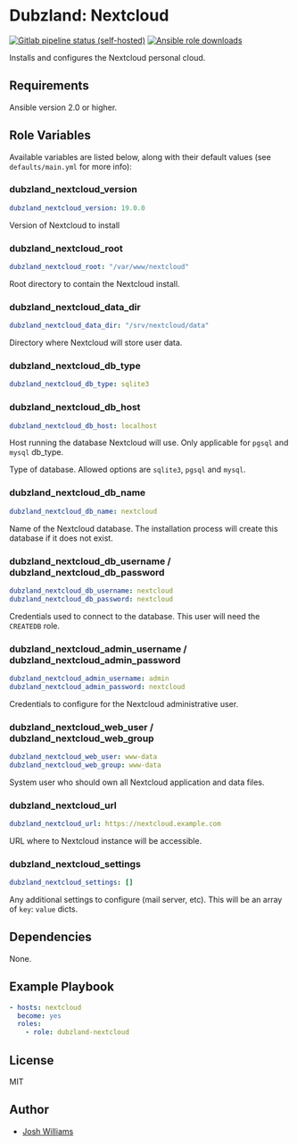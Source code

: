 # Dubzland: Nextcloud
[![Gitlab pipeline status (self-hosted)](https://img.shields.io/gitlab/pipeline/dubzland/ansible-role-nextcloud/main?gitlab_url=https%3A%2F%2Fgit.dubzland.net)](https://git.dubzland.net/dubzland/ansible-role-nextcloud/pipelines)
[![Ansible role downloads](https://img.shields.io/ansible/role/d/49600)](https://galaxy.ansible.com/dubzland/nextcloud)

Installs and configures the Nextcloud personal cloud.

## Requirements

Ansible version 2.0 or higher.

## Role Variables

Available variables are listed below, along with their default values (see
    `defaults/main.yml` for more info):

### dubzland_nextcloud_version

```yaml
dubzland_nextcloud_version: 19.0.0
```

Version of Nextcloud to install

### dubzland_nextcloud_root

```yaml
dubzland_nextcloud_root: "/var/www/nextcloud"
```

Root directory to contain the Nextcloud install.

### dubzland_nextcloud_data_dir

```yaml
dubzland_nextcloud_data_dir: "/srv/nextcloud/data"
```

Directory where Nextcloud will store user data.

### dubzland_nextcloud_db_type

```yaml
dubzland_nextcloud_db_type: sqlite3
```

### dubzland_nextcloud_db_host

```yaml
dubzland_nextcloud_db_host: localhost
```

Host running the database Nextcloud will use.  Only applicable for `pgsql` and
`mysql` db_type.

Type of database.  Allowed options are `sqlite3`, `pgsql` and `mysql`.

### dubzland_nextcloud_db_name

```yaml
dubzland_nextcloud_db_name: nextcloud
```

Name of the Nextcloud database.  The installation process will create this database if it does not exist.

### dubzland_nextcloud_db_username / dubzland_nextcloud_db_password

```yaml
dubzland_nextcloud_db_username: nextcloud
dubzland_nextcloud_db_password: nextcloud
```

Credentials used to connect to the database.  This user will need the `CREATEDB` role.

### dubzland_nextcloud_admin_username / dubzland_nextcloud_admin_password

```yaml
dubzland_nextcloud_admin_username: admin
dubzland_nextcloud_admin_password: nextcloud
```

Credentials to configure for the Nextcloud administrative user.

### dubzland_nextcloud_web_user / dubzland_nextcloud_web_group

```yaml
dubzland_nextcloud_web_user: www-data
dubzland_nextcloud_web_group: www-data
```

System user who should own all Nextcloud application and data files.

### dubzland_nextcloud_url

```yaml
dubzland_nextcloud_url: https://nextcloud.example.com
```

URL where to Nextcloud instance will be accessible.


### dubzland_nextcloud_settings

```yaml
dubzland_nextcloud_settings: []
```

Any additional settings to configure (mail server, etc).  This will be an array
of `key`: `value` dicts.

## Dependencies

None.

## Example Playbook

```yaml
- hosts: nextcloud
  become: yes
  roles:
    - role: dubzland-nextcloud
```

## License

MIT

## Author

* [Josh Williams](https://codingprime.com)
